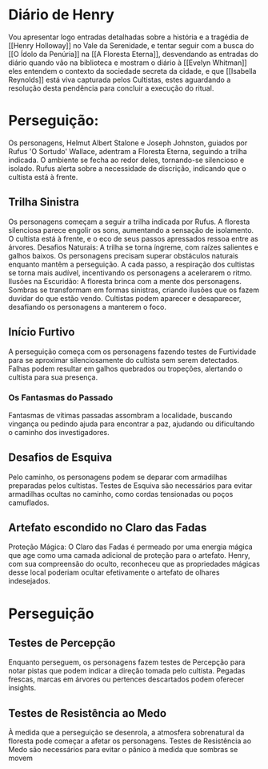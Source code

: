 
# Diário de Henry
Vou apresentar logo entradas detalhadas sobre a história e a tragédia de [[Henry Holloway]] no Vale da Serenidade, e tentar seguir com a busca do [[O Ídolo da Penúria]] na [[A Floresta Eterna]], desvendando as entradas do diário quando vão na biblioteca e mostram o diário à [[Evelyn Whitman]] eles entendem o contexto da sociedade secreta da cidade, e que [[Isabella Reynolds]] está viva capturada pelos Cultistas, estes aguardando a resolução desta pendência para concluir a execução do ritual.
# Perseguição:
Os personagens, Helmut Albert Stalone e Joseph Johnston, guiados por Rufus 'O Sortudo' Wallace, adentram a Floresta Eterna, seguindo a trilha indicada. O ambiente se fecha ao redor deles, tornando-se silencioso e isolado. Rufus alerta sobre a necessidade de discrição, indicando que o cultista está à frente.

## Trilha Sinistra

Os personagens começam a seguir a trilha indicada por Rufus. A floresta silenciosa parece engolir os sons, aumentando a sensação de isolamento. O cultista está à frente, e o eco de seus passos apressados ressoa entre as árvores. Desafios Naturais: A trilha se torna íngreme, com raízes salientes e galhos baixos. Os personagens precisam superar obstáculos naturais enquanto mantêm a perseguição. A cada passo, a respiração dos cultistas se torna mais audível, incentivando os personagens a acelerarem o ritmo. Ilusões na Escuridão: A floresta brinca com a mente dos personagens. Sombras se transformam em formas sinistras, criando ilusões que os fazem duvidar do que estão vendo. Cultistas podem aparecer e desaparecer, desafiando os personagens a manterem o foco.

## Início Furtivo
A perseguição começa com os personagens fazendo testes de Furtividade para se aproximar silenciosamente do cultista sem serem detectados. Falhas podem resultar em galhos quebrados ou tropeções, alertando o cultista para sua presença.

### Os Fantasmas do Passado
Fantasmas de vítimas passadas assombram a localidade, buscando vingança ou pedindo ajuda para encontrar a paz, ajudando ou dificultando o caminho dos investigadores.
## Desafios de Esquiva
Pelo caminho, os personagens podem se deparar com armadilhas preparadas pelos cultistas. Testes de Esquiva são necessários para evitar armadilhas ocultas no caminho, como cordas tensionadas ou poços camuflados.
## Artefato escondido no Claro das Fadas

Proteção Mágica: O Claro das Fadas é permeado por uma energia mágica que age como uma camada adicional de proteção para o artefato. Henry, com sua compreensão do oculto, reconheceu que as propriedades mágicas desse local poderiam ocultar efetivamente o artefato de olhares indesejados.
# Perseguição
## Testes de Percepção
Enquanto perseguem, os personagens fazem testes de Percepção para notar pistas que podem indicar a direção tomada pelo cultista. Pegadas frescas, marcas em árvores ou pertences descartados podem oferecer insights.    
## Testes de Resistência ao Medo
À medida que a perseguição se desenrola, a atmosfera sobrenatural da floresta pode começar a afetar os personagens. Testes de Resistência ao Medo são necessários para evitar o pânico à medida que sombras se movem

